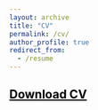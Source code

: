 ```yaml
---
layout: archive
title: "CV"
permalink: /cv/
author_profile: true
redirect_from:
  - /resume
---
```



## <a href = "https://john-weymark.github.io/files/J%20Weymark%20CV%2007%202025.pdf" target = "_blank" style = "color:black; text-decoration:underline"> Download CV </a>



